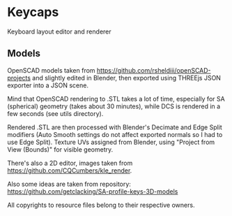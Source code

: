Keycaps
=======

Keyboard layout editor and renderer

Models
------

OpenSCAD models taken from https://github.com/rsheldiii/openSCAD-projects and slightly edited in Blender,
then exported using THREEjs JSON exporter into a JSON scene.

Mind that OpenSCAD rendering to .STL takes a lot of time, especially for SA (spherical) geometry (takes about 30 minutes),
while DCS is rendered in a few seconds (see utils directory).

Rendered .STL are then processed with Blender's Decimate and Edge Split modifiers
(Auto Smooth settings do not affect exported normals so I had to use Edge Split).
Texture UVs assigned from Blender, using "Project from View (Bounds)" for visible geometry.

There's also a 2D editor, images taken from https://github.com/CQCumbers/kle_render.

Also some ideas are taken from repository: https://github.com/getclacking/SA-profile-keys-3D-models

All copyrights to resource files belong to their respective owners.

